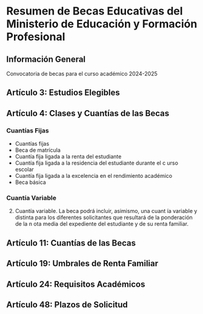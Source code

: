 # Resumen de Becas Educativas del Ministerio de Educación y Formación Profesional

## Información General

Convocatoria de becas para el curso académico 2024-2025

## Artículo 3: Estudios Elegibles

## Artículo 4: Clases y Cuantías de las Becas

### Cuantías Fijas

- Cuantías fijas
- Beca de matrícula
- Cuantía fija ligada a la renta del estudiante
- Cuantía fija ligada a la residencia del estudiante durante el c urso escolar
- Cuantía fija ligada a la excelencia en el rendimiento académico
- Beca básica

### Cuantía Variable

2. Cuantía variable. La beca podrá incluir, asimismo, una cuant ía variable y distinta para los 
diferentes solicitantes que resultará de la ponderación de la n ota media del expediente del 
estudiante y de su renta familiar.

## Artículo 11: Cuantías de las Becas

## Artículo 19: Umbrales de Renta Familiar

## Artículo 24: Requisitos Académicos

## Artículo 48: Plazos de Solicitud



